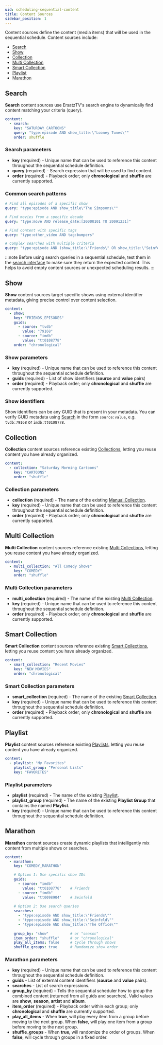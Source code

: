 ```yaml
---
uid: scheduling-sequential-content
title: Content Sources
sidebar_position: 1
---
```


Content sources define the content (media items) that will be used in the sequential schedule. Content sources include:

- [Search](#search)
- [Show](#show)
- [Collection](#collection)
- [Multi Collection](#multi-collection)
- [Smart Collection](#smart-collection)
- [Playlist](#playlist)
- [Marathon](#marathon)

## Search

**Search** content sources use ErsatzTV's search engine to dynamically find content matching your criteria (query).

```yaml
content:
  - search:
    key: "SATURDAY_CARTOONS"
    query: "type:episode AND show_title:\"Looney Tunes\""
    order: shuffle
```

### Search parameters

- **key** (required) - Unique name that can be used to reference this content throughout the sequential schedule definition.
- **query** (required) - Search expression that will be used to find content.
- **order** (required) - Playback order; only **chronological** and **shuffle** are currently supported.

### Common search patterns

```yaml
# Find all episodes of a specific show
query: "type:episode AND show_title\"The Simpsons\""

# Find movies from a specific decade
query: "type:move AND release_date:[20000101 TO 20091231]"

# Find content with specific tags
query: "type:other_video AND tag:bumpers"

# Complex searches with multiple criteria
query: "type:episode AND (show_title:\"Friends\" OR show_title:\"Seinfeld\")"
```

:::note
Before using search queries in a sequential schedule, test them in the [search interface](/docs/search) to make sure they return the expected content. This helps to avoid empty content sources or unexpected scheduling results.
:::

## Show

**Show** content sources target specific shows using external identifier metadata, giving precise control over content selection.

```yaml
content:
  - show:
    key: "FRIENDS_EPISODES"
    guids:
      - source: "tvdb"
        value: "79168"
      - source: "imdb"
        value: "tt0108778"
    order: "chronological"
```

### Show parameters

- **key** (required) - Unique name that can be used to reference this content throughout the sequential schedule definition.
- **guids** (required) - List of show identifiers (**source** and **value** pairs)
- **order** (required) - Playback order; only **chronological** and **shuffle** are currently supported.

### Show identifiers

Show identifiers can be any GUID that is present in your metadata. You can verify GUID metadata using [Search](/docs/search) in the form `source:value`, e.g. `tvdb:79168` or `imdb:tt0108778`.

## Collection

**Collection** content sources reference existing [Collections](/docs/collections/manual), letting you reuse content you have already organized.

```yaml
content:
  - collection: "Saturday Morning Cartoons"
    key: "CARTOONS"
    order: "shuffle"
```

### Collection parameters

- **collection** (required) - The name of the existing [Manual Collection](/docs/collections/manual).
- **key** (required) - Unique name that can be used to reference this content throughout the sequential schedule definition.
- **order** (required) - Playback order; only **chronological** and **shuffle** are currently supported.

## Multi Collection

**Multi Collection** content sources reference existing [Multi Collections](/docs/collections/multi), letting you reuse content you have already organized.

```yaml
content:
  - multi_collection: "All Comedy Shows"
    key: "COMEDY"
    order: "shuffle"
```

### Multi Collection parameters

- **multi_collection** (required) - The name of the existing [Multi Collection](/docs/collections/multi).
- **key** (required) - Unique name that can be used to reference this content throughout the sequential schedule definition.
- **order** (required) - Playback order; only **chronological** and **shuffle** are currently supported.

## Smart Collection

**Smart Collection** content sources reference existing [Smart Collections](/docs/collections/smart), letting you reuse content you have already organized.

```yaml
content:
  - smart_collection: "Recent Movies"
    key: "NEW_MOVIES"
    order: "chronological"
```

### Smart Collection parameters

- **smart_collection** (required) - The name of the existing [Smart Collection](/docs/collections/smart).
- **key** (required) - Unique name that can be used to reference this content throughout the sequential schedule definition.
- **order** (required) - Playback order; only **chronological** and **shuffle** are currently supported.

## Playlist

**Playlist** content sources reference existing [Playlists](/docs/lists/playlist), letting you reuse content you have already organized.

```yaml
content:
  - playlist: "My Favorites"
    playlist_group: "Personal Lists"
    key: "FAVORITES"
```

### Playlist parameters

- **playlist** (required) - The name of the existing [Playlist](/docs/lists/playlist).
- **playlist_group** (required) - The name of the existing **Playlist Group** that contains the named **Playlist**.
- **key** (required) - Unique name that can be used to reference this content throughout the sequential schedule definition.

## Marathon

**Marathon** content sources create dynamic playlists that intelligently mix content from multiple shows or searches.

```yaml
content:
  - marathon:
    key: "COMEDY_MARATHON"

    # Option 1: Use specific show IDs
    guids:
      - source: "imdb"
        value: "tt0108778"    # Friends
      - source: "imdb"
        value: "tt0098904"    # Seinfeld
    
    # Option 2: Use search queries
    searches:
      - "type:episode AND show_title:\"Friends\""
      - "type:episode AND show_title:\"Seinfeld\""
      - "type:episode AND show_title:\"The Office\""
    
    group_by: "show"          # or "season"
    item_order: "shuffle"     # or "chronological"
    play_all_items: false     # Cycle through shows
    shuffle_groups: true      # Randomize show order
```

### Marathon parameters

- **key** (required) - Unique name that can be used to reference this content throughout the sequential schedule definition.
- **guids** - List of external content identifiers (**source** and **value** pairs).
- **searches** - List of search expressions.
- **group_by** (required) - Tells the sequential scheduler how to group the combined content (returned from all guids and searches). Valid values are **show**, **season**, **artist** and **album**.
- **item_order** (required) - Playback order within each group; only **chronological** and **shuffle** are currently supported.
- **play_all_items** - When **true**, will play every item from a group before moving to the next group. When **false**, will play one item from a group before moving to the next group.
- **shuffle_groups** - When **true**, will randomize the order of groups. When **false**, will cycle through groups in a fixed order.
